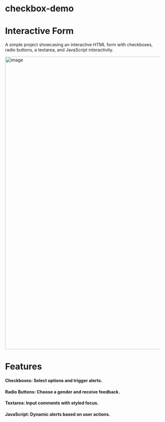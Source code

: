 # checkbox-demo 
# Interactive Form
A simple project showcasing an interactive HTML form with checkboxes, radio buttons, a textarea, and JavaScript interactivity.

<img width="953" alt="image" src="https://github.com/user-attachments/assets/21ecc37a-bd86-4402-ac5d-a3c153432161" />


# Features
#### Checkboxes: Select options and trigger alerts.

#### Radio Buttons: Choose a gender and receive feedback.

#### Textarea: Input comments with styled focus.

#### JavaScript: Dynamic alerts based on user actions.
